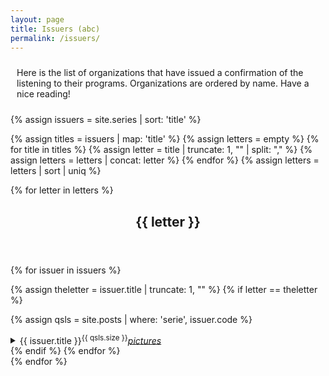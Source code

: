 ```yaml
---
layout: page
title: Issuers (abc)
permalink: /issuers/
---
```


<div class="rounded-box">
<p style="padding: 10px 10px 10px 10px;">Here is the list of organizations
that have issued a confirmation of the listening to their programs.
Organizations are ordered by name.
Have a nice reading!
</p>
</div>

{% assign issuers = site.series | sort: 'title' %}

{% assign titles = issuers | map: 'title' %}
{% assign letters = empty %}
{% for title in titles %}
    {% assign letter = title | truncate: 1, "" | split: "," %}
    {% assign letters = letters | concat: letter %}
{% endfor %}
{% assign letters = letters | sort | uniq %}

{% for letter in letters %}

<div class="rounded-box">
<header><h2>{{ letter }}</h2></header>

{% for issuer in issuers %}

{% assign theletter = issuer.title | truncate: 1, "" %}
{% if letter == theletter %}

{% assign qsls = site.posts | where: 'serie', issuer.code %}

<details>
<summary>{{ issuer.title }}<sup>{{ qsls.size }}</sup><a href="{{ issuer.url }}"><em>pictures</em></a></summary>

<ul>

{% for qsl in qsls %}
    <li><a href="{{ qsl.url }}">{{ qsl.title }}</a> &bullet; {{ qsl.frequency }} &bullet; {{ qsl.reception_date }} {{ qsl.reception_time }}</li>    
{% endfor %}
</ul>

</details>
{% endif %}
{% endfor %} <!-- issuer -->
</div>
{% endfor %} <!-- letter -->
